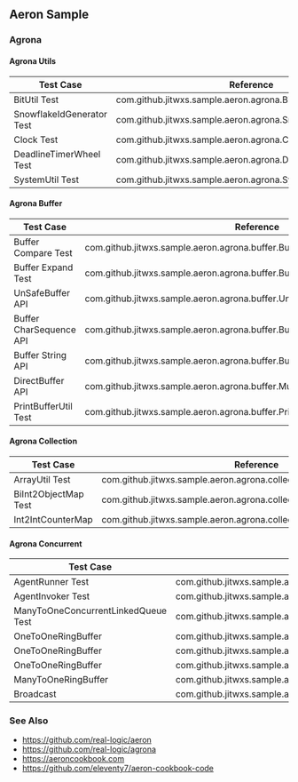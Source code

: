 ## Aeron Sample

### Agrona

#### Agrona Utils

| Test Case                 | Reference                                                    |
| ------------------------- | ------------------------------------------------------------ |
| BitUtil Test              | com.github.jitwxs.sample.aeron.agrona.BitUtilTest            |
| SnowflakeIdGenerator Test | com.github.jitwxs.sample.aeron.agrona.SnowflakeTests         |
| Clock Test                | com.github.jitwxs.sample.aeron.agrona.ClockTests             |
| DeadlineTimerWheel Test   | com.github.jitwxs.sample.aeron.agrona.DeadlineTimerWheelTest |
| SystemUtil Test           | com.github.jitwxs.sample.aeron.agrona.SystemUtilTest         |

#### Agrona Buffer

| Test Case               | Reference                                                    |
| ----------------------- | ------------------------------------------------------------ |
| Buffer Compare Test     | com.github.jitwxs.sample.aeron.agrona.buffer.BufferCompareTest |
| Buffer Expand Test      | com.github.jitwxs.sample.aeron.agrona.buffer.BufferExpansionTest |
| UnSafeBuffer API        | com.github.jitwxs.sample.aeron.agrona.buffer.UnsafeBufferTest |
| Buffer CharSequence API | com.github.jitwxs.sample.aeron.agrona.buffer.BufferCharSequenceOperationsTest |
| Buffer String API       | com.github.jitwxs.sample.aeron.agrona.buffer.BufferStringOperationsTest |
| DirectBuffer API        | com.github.jitwxs.sample.aeron.agrona.buffer.MutableDirectBufferTests |
| PrintBufferUtil Test    | com.github.jitwxs.sample.aeron.agrona.buffer.PrintBufferUtilTest |

#### Agrona Collection

| Test Case            | Reference                                                    |
| -------------------- | ------------------------------------------------------------ |
| ArrayUtil Test       | com.github.jitwxs.sample.aeron.agrona.collections.ArrayUtilTest |
| BiInt2ObjectMap Test | com.github.jitwxs.sample.aeron.agrona.collections.BiInt2ObjectMapTest |
| Int2IntCounterMap    | com.github.jitwxs.sample.aeron.agrona.collections.Int2IntCounterMapTest |

#### Agrona Concurrent

| Test Case                           | Reference                                                    |
| ----------------------------------- | ------------------------------------------------------------ |
| AgentRunner Test                    | com.github.jitwxs.sample.aeron.agrona.concurrent.AgentRunnerTest |
| AgentInvoker Test                   | com.github.jitwxs.sample.aeron.agrona.concurrent.AgentInvokerTest |
| ManyToOneConcurrentLinkedQueue Test | com.github.jitwxs.sample.aeron.agrona.concurrent.ManyToOneConcurrentLinkedQueueTest |
| OneToOneRingBuffer                  | com.github.jitwxs.sample.aeron.agrona.concurrent.ringbuffer.OneToOneRingBufferTest |
| OneToOneRingBuffer                  | com.github.jitwxs.sample.aeron.agrona.concurrent.ringbuffer.OneToOneRingBufferTest2 |
| OneToOneRingBuffer                  | com.github.jitwxs.sample.aeron.agrona.onetoone.*             |
| ManyToOneRingBuffer                 | com.github.jitwxs.sample.aeron.agrona.manytoone.*            |
| Broadcast                           | com.github.jitwxs.sample.aeron.agrona.broadcast.*            |

### See Also

- https://github.com/real-logic/aeron
- https://github.com/real-logic/agrona
- https://aeroncookbook.com
- https://github.com/eleventy7/aeron-cookbook-code

